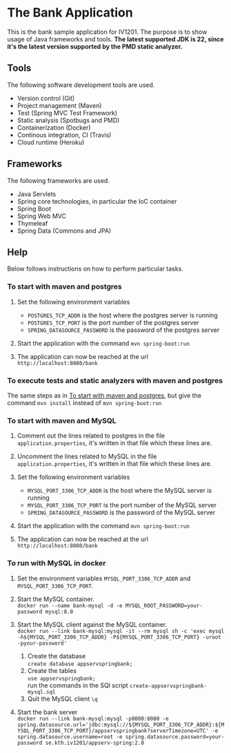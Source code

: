 # The Bank Application

This is the bank sample application for IV1201. The purpose is to show usage of Java frameworks and tools. **The latest supported JDK is 22, since it's the latest version supported by the PMD static analyzer.**

## Tools

The following software development tools are used.

- Version control (Git)
- Project management (Maven)
- Test (Spring MVC Test Framework)
- Static analysis (Spotbugs and PMD)
- Containerization (Docker)
- Continous integration, CI (Travis)
- Cloud runtime (Heroku)

## Frameworks

The following frameworks are used.

- Java Servlets
- Spring core technologies, in particular the IoC container
- Spring Boot
- Spring Web MVC
- Thymeleaf
- Spring Data (Commons and JPA)

## Help

Below follows instructions on how to perform particular tasks.

### To start with maven and postgres

1. Set the following environment variables

    - `POSTGRES_TCP_ADDR` is the host where the postgres server is running
    - `POSTGRES_TCP_PORT` is the port number of the postgres server
    - `SPRING_DATASOURCE_PASSWORD` is the password of the postgres server

1. Start the application with the command `mvn spring-boot:run`
1. The application can now be reached at the url `http://localhost:8080/bank`

### To execute tests and static analyzers with maven and postgres

The same steps as in [To start with maven and postgres](#to-start-with-maven-and-postgres), but give the command `mvn install` instead of `mvn spring-boot:run`

### To start with maven and MySQL

1. Comment out the lines related to postgres in the file `application.properties`, it's written in that file which these lines are.

1. Uncomment the lines related to MySQL in the file `application.properties`, it's written in that file which these lines are.

1. Set the following environment variables

    - `MYSQL_PORT_3306_TCP_ADDR` is the host where the MySQL server is running
    - `MYSQL_PORT_3306_TCP_PORT` is the port number of the MySQL server
    - `SPRING_DATASOURCE_PASSWORD` is the password of the MySQL server

1. Start the application with the command `mvn spring-boot:run`
1. The application can now be reached at the url `http://localhost:8080/bank`

### To run with MySQL in docker

1. Set the environment variables `MYSQL_PORT_3306_TCP_ADDR` and `MYSQL_PORT_3306_TCP_PORT`.

2. Start the MySQL container.  
```docker run --name bank-mysql -d -e MYSQL_ROOT_PASSWORD=your-password mysql:8.0```

3. Start the MySQL client against the MySQL container.  
```docker run --link bank-mysql:mysql -it --rm mysql sh -c 'exec mysql -h${MYSQL_PORT_3306_TCP_ADDR} -P${MYSQL_PORT_3306_TCP_PORT} -uroot -pyour-password'```

    1. Create the database  
    `create database appservspringbank;`
    2. Create the tables  
    `use appservspringbank;`  
    run the commands in the SQl script `create-appservspringbank-mysql.sql`
    3. Quit the MySQL client
    `\q`

4. Start the bank server  
```docker run --link bank-mysql:mysql -p8080:8080 -e spring.datasource.url='jdbc:mysql://${MYSQL_PORT_3306_TCP_ADDR}:${MYSQL_PORT_3306_TCP_PORT}/appservspringbank?serverTimezone=UTC' -e spring.datasource.username=root -e spring.datasource.password=your-password se.kth.iv1201/appserv-spring:2.0```
